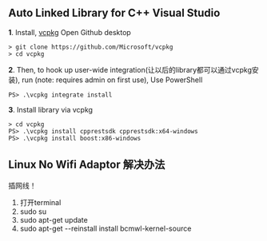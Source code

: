 
## Auto Linked Library for C++ Visual Studio



__1__. Install, [vcpkg](https://github.com/Microsoft/vcpkg) 
Open Github desktop

```PS
> git clone https://github.com/Microsoft/vcpkg
> cd vcpkg
``` 

__2__. Then, to hook up user-wide integration(让以后的library都可以通过vcpkg安装), run (note: requires admin on first use), Use PowerShell
```
PS> .\vcpkg integrate install

```

__3__. Install library via vcpkg

```
> cd vcpkg
PS> .\vcpkg install cpprestsdk cpprestsdk:x64-windows
PS> .\vcpkg install boost:x86-windows
```


## Linux No Wifi Adaptor 解决办法

插网线！

1. 打开terminal 
2. sudo su
3. sudo apt-get update
4. sudo apt-get --reinstall install bcmwl-kernel-source
